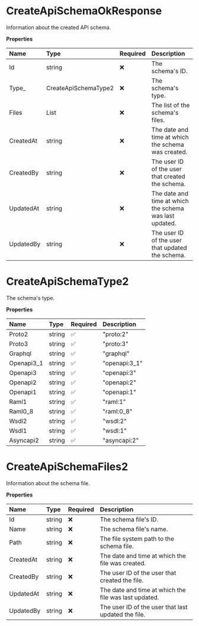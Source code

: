 # CreateApiSchemaOkResponse

Information about the created API schema.

**Properties**

| Name      | Type                        | Required | Description                                             |
| :-------- | :-------------------------- | :------- | :------------------------------------------------------ |
| Id        | string                      | ❌       | The schema's ID.                                        |
| Type\_    | CreateApiSchemaType2        | ❌       | The schema's type.                                      |
| Files     | List<CreateApiSchemaFiles2> | ❌       | The list of the schema's files.                         |
| CreatedAt | string                      | ❌       | The date and time at which the schema was created.      |
| CreatedBy | string                      | ❌       | The user ID of the user that created the schema.        |
| UpdatedAt | string                      | ❌       | The date and time at which the schema was last updated. |
| UpdatedBy | string                      | ❌       | The user ID of the user that updated the schema.        |

# CreateApiSchemaType2

The schema's type.

**Properties**

| Name       | Type   | Required | Description   |
| :--------- | :----- | :------- | :------------ |
| Proto2     | string | ✅       | "proto:2"     |
| Proto3     | string | ✅       | "proto:3"     |
| Graphql    | string | ✅       | "graphql"     |
| Openapi3_1 | string | ✅       | "openapi:3_1" |
| Openapi3   | string | ✅       | "openapi:3"   |
| Openapi2   | string | ✅       | "openapi:2"   |
| Openapi1   | string | ✅       | "openapi:1"   |
| Raml1      | string | ✅       | "raml:1"      |
| Raml0_8    | string | ✅       | "raml:0_8"    |
| Wsdl2      | string | ✅       | "wsdl:2"      |
| Wsdl1      | string | ✅       | "wsdl:1"      |
| Asyncapi2  | string | ✅       | "asyncapi:2"  |

# CreateApiSchemaFiles2

Information about the schema file.

**Properties**

| Name      | Type   | Required | Description                                           |
| :-------- | :----- | :------- | :---------------------------------------------------- |
| Id        | string | ❌       | The schema file's ID.                                 |
| Name      | string | ❌       | The schema file's name.                               |
| Path      | string | ❌       | The file system path to the schema file.              |
| CreatedAt | string | ❌       | The date and time at which the file was created.      |
| CreatedBy | string | ❌       | The user ID of the user that created the file.        |
| UpdatedAt | string | ❌       | The date and time at which the file was last updated. |
| UpdatedBy | string | ❌       | The user ID of the user that last updated the file.   |

<!-- This file was generated by liblab | https://liblab.com/ -->
